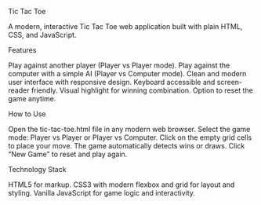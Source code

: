 Tic Tac Toe

A modern, interactive Tic Tac Toe web application built with plain HTML, CSS, and JavaScript.


Features

Play against another player (Player vs Player mode).
Play against the computer with a simple AI (Player vs Computer mode).
Clean and modern user interface with responsive design.
Keyboard accessible and screen-reader friendly.
Visual highlight for winning combination.
Option to reset the game anytime.


How to Use

Open the tic-tac-toe.html file in any modern web browser.
Select the game mode: Player vs Player or Player vs Computer.
Click on the empty grid cells to place your move.
The game automatically detects wins or draws.
Click “New Game” to reset and play again.


Technology Stack

HTML5 for markup.
CSS3 with modern flexbox and grid for layout and styling.
Vanilla JavaScript for game logic and interactivity.
